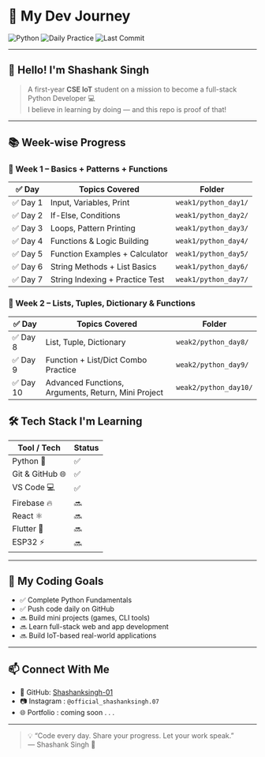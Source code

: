 # 🚀 My Dev Journey

![Python](https://img.shields.io/badge/Code-Python-blue?style=flat-square&logo=python)
![Daily Practice](https://img.shields.io/badge/Daily%20Practice-ON-green?style=flat-square)
![Last Commit](https://img.shields.io/github/last-commit/Shashanksingh-01/Dev-journey?style=flat-square)

---

## 👋 Hello! I'm **Shashank Singh**

> A first-year **CSE IoT** student on a mission to become a full-stack Python Developer 💻  
> I believe in learning by doing — and this repo is proof of that!

---

## 📚 Week-wise Progress

### 🔸 Week 1 – Basics + Patterns + Functions

| ✅ Day | Topics Covered                          | Folder                    |
|--------|-----------------------------------------|---------------------------|
| ✅ Day 1 | Input, Variables, Print                | `weak1/python_day1/`      |
| ✅ Day 2 | If-Else, Conditions                    | `weak1/python_day2/`      |
| ✅ Day 3 | Loops, Pattern Printing               | `weak1/python_day3/`      |
| ✅ Day 4 | Functions & Logic Building            | `weak1/python_day4/`      |
| ✅ Day 5 | Function Examples + Calculator        | `weak1/python_day5/`      |
| ✅ Day 6 | String Methods + List Basics          | `weak1/python_day6/`      |
| ✅ Day 7 | String Indexing + Practice Test       | `weak1/python_day7/`      |

### 🔸 Week 2 – Lists, Tuples, Dictionary & Functions

| ✅ Day | Topics Covered                          | Folder                    |
|--------|-----------------------------------------|---------------------------|
| ✅ Day 8 | List, Tuple, Dictionary                | `weak2/python_day8/`      |
| ✅ Day 9 | Function + List/Dict Combo Practice    | `weak2/python_day9/`      |
| ✅ Day 10 | Advanced Functions, Arguments, Return, Mini Project | `weak2/python_day10/` |


## 🛠️ Tech Stack I'm Learning

| Tool / Tech     | Status |
|-----------------|--------|
| Python 🐍        | ✅     |
| Git & GitHub 🌐 | ✅     |
| VS Code 💻       | ✅     |
| Firebase 🔥      | 🔜     |
| React ⚛️         | 🔜     |
| Flutter 📱       | 🔜     |
| ESP32 ⚡         | 🔜     |

---

## 🎯 My Coding Goals

- ✅ Complete Python Fundamentals  
- ✅ Push code daily on GitHub  
- 🔜 Build mini projects (games, CLI tools)  
- 🔜 Learn full-stack web and app development  
- 🔜 Build IoT-based real-world applications  

---

## 📫 Connect With Me

- 🔗 GitHub: [Shashanksingh-01](https://github.com/Shashanksingh-01)
- 📷 Instagram : `@official_shashanksingh.07`
- 🌐 Portfolio : coming soon . . .

---

> 💡 “Code every day. Share your progress. Let your work speak.”  
> — Shashank Singh 🚀
